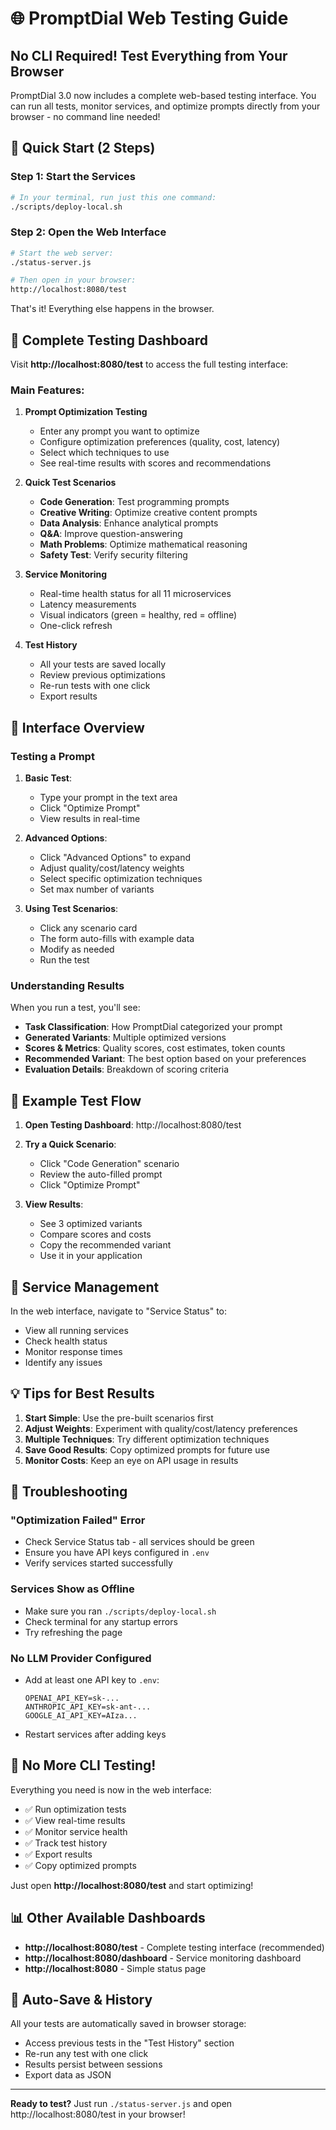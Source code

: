 # 🌐 PromptDial Web Testing Guide

## No CLI Required! Test Everything from Your Browser

PromptDial 3.0 now includes a complete web-based testing interface. You can run all tests, monitor services, and optimize prompts directly from your browser - no command line needed!

## 🚀 Quick Start (2 Steps)

### Step 1: Start the Services

```bash
# In your terminal, run just this one command:
./scripts/deploy-local.sh
```

### Step 2: Open the Web Interface

```bash
# Start the web server:
./status-server.js

# Then open in your browser:
http://localhost:8080/test
```

That's it! Everything else happens in the browser.

## 🧪 Complete Testing Dashboard

Visit **http://localhost:8080/test** to access the full testing interface:

### Main Features:

1. **Prompt Optimization Testing**
   - Enter any prompt you want to optimize
   - Configure optimization preferences (quality, cost, latency)
   - Select which techniques to use
   - See real-time results with scores and recommendations

2. **Quick Test Scenarios**
   - **Code Generation**: Test programming prompts
   - **Creative Writing**: Optimize creative content prompts
   - **Data Analysis**: Enhance analytical prompts
   - **Q&A**: Improve question-answering
   - **Math Problems**: Optimize mathematical reasoning
   - **Safety Test**: Verify security filtering

3. **Service Monitoring**
   - Real-time health status for all 11 microservices
   - Latency measurements
   - Visual indicators (green = healthy, red = offline)
   - One-click refresh

4. **Test History**
   - All your tests are saved locally
   - Review previous optimizations
   - Re-run tests with one click
   - Export results

## 📱 Interface Overview

### Testing a Prompt

1. **Basic Test**:
   - Type your prompt in the text area
   - Click "Optimize Prompt"
   - View results in real-time

2. **Advanced Options**:
   - Click "Advanced Options" to expand
   - Adjust quality/cost/latency weights
   - Select specific optimization techniques
   - Set max number of variants

3. **Using Test Scenarios**:
   - Click any scenario card
   - The form auto-fills with example data
   - Modify as needed
   - Run the test

### Understanding Results

When you run a test, you'll see:

- **Task Classification**: How PromptDial categorized your prompt
- **Generated Variants**: Multiple optimized versions
- **Scores & Metrics**: Quality scores, cost estimates, token counts
- **Recommended Variant**: The best option based on your preferences
- **Evaluation Details**: Breakdown of scoring criteria

## 🎯 Example Test Flow

1. **Open Testing Dashboard**: http://localhost:8080/test

2. **Try a Quick Scenario**:
   - Click "Code Generation" scenario
   - Review the auto-filled prompt
   - Click "Optimize Prompt"

3. **View Results**:
   - See 3 optimized variants
   - Compare scores and costs
   - Copy the recommended variant
   - Use it in your application

## 🔧 Service Management

In the web interface, navigate to "Service Status" to:

- View all running services
- Check health status
- Monitor response times
- Identify any issues

## 💡 Tips for Best Results

1. **Start Simple**: Use the pre-built scenarios first
2. **Adjust Weights**: Experiment with quality/cost/latency preferences
3. **Multiple Techniques**: Try different optimization techniques
4. **Save Good Results**: Copy optimized prompts for future use
5. **Monitor Costs**: Keep an eye on API usage in results

## 🚨 Troubleshooting

### "Optimization Failed" Error

- Check Service Status tab - all services should be green
- Ensure you have API keys configured in `.env`
- Verify services started successfully

### Services Show as Offline

- Make sure you ran `./scripts/deploy-local.sh`
- Check terminal for any startup errors
- Try refreshing the page

### No LLM Provider Configured

- Add at least one API key to `.env`:
  ```
  OPENAI_API_KEY=sk-...
  ANTHROPIC_API_KEY=sk-ant-...
  GOOGLE_AI_API_KEY=AIza...
  ```
- Restart services after adding keys

## 🎉 No More CLI Testing!

Everything you need is now in the web interface:

- ✅ Run optimization tests
- ✅ View real-time results
- ✅ Monitor service health
- ✅ Track test history
- ✅ Export results
- ✅ Copy optimized prompts

Just open **http://localhost:8080/test** and start optimizing!

## 📊 Other Available Dashboards

- **http://localhost:8080/test** - Complete testing interface (recommended)
- **http://localhost:8080/dashboard** - Service monitoring dashboard
- **http://localhost:8080** - Simple status page

## 🔄 Auto-Save & History

All your tests are automatically saved in browser storage:

- Access previous tests in the "Test History" section
- Re-run any test with one click
- Results persist between sessions
- Export data as JSON

---

**Ready to test?** Just run `./status-server.js` and open http://localhost:8080/test in your browser!
